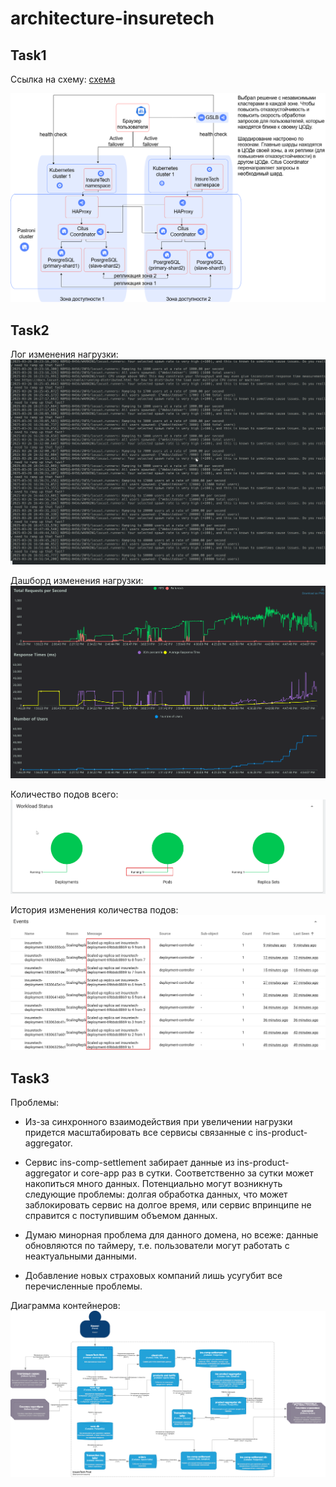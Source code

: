 # architecture-insuretech

## Task1
Ссылка на схему: [схема](https://raw.githubusercontent.com/kihana/architecture-insuretech/refs/heads/sprint6/Task1/InureTech_%D1%82%D0%B5%D1%85%D0%BD%D0%BE%D0%BB%D0%BE%D0%B3%D0%B8%D1%87%D0%B5%D1%81%D0%BA%D0%B0%D1%8F%20%D0%B0%D1%80%D1%85%D0%B8%D1%82%D0%B5%D0%BA%D1%82%D1%83%D1%80%D0%B0_to-be.xml)

![схема](https://github.com/kihana/architecture-insuretech/blob/sprint6/Task1/InureTech_%D1%82%D0%B5%D1%85%D0%BD%D0%BE%D0%BB%D0%BE%D0%B3%D0%B8%D1%87%D0%B5%D1%81%D0%BA%D0%B0%D1%8F%20%D0%B0%D1%80%D1%85%D0%B8%D1%82%D0%B5%D0%BA%D1%82%D1%83%D1%80%D0%B0_to-be.drawio.png)

## Task2
Лог изменения нагрузки:
![Лог изменения нагрузки](Task2/logs_load.png)

Дашборд изменения нагрузки:
![Дашборд изменения нагрузки](Task2/dashboard_load.png)

Количество подов всего:
![Количество подов всего](Task2/dashbord_pods.png)

История изменения количества подов:
![История изменения количества подов](Task2/history_pods.png)

## Task3

Проблемы:

- Из-за синхронного взаимодействия при увеличении нагрузки придется масштабировать все сервисы связанные с ins-product-aggregator.

- Сервис ins-comp-settlement забирает данные из ins-product-aggregator и core-app раз в сутки. Соответственно за сутки может накопиться много данных. Потенциально могут возникнуть следующие проблемы: долгая обработка данных, что может заблокировать сервис на долгое время, или сервис впринципе не справится с поступившим объемом данных.

- Думаю минорная проблема для данного домена, но всеже: данные обновляются по таймеру, т.е. пользователи могут работать с неактуальными данными.

- Добавление новых страховых компаний лишь усугубит все перечисленные проблемы.

Диаграмма контейнеров:
![Диаграмма контейнеров](Task3/InsureTech_C4_сontainer-diagram.drawio.png)